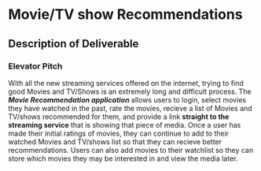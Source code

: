 # Movie/TV show Recommendations


## Description of Deliverable


### Elevator Pitch

With all the new streaming services offered on the internet, trying to find good Movies and TV/Shows is an extremely long and difficult process. The ***Movie Recommendation application*** allows users to login, select movies they have watched in the past, rate the movies, recieve a list of Movies and TV/shows recommended for them, and provide a link **straight to the streaming service** that is showing that piece of media. Once a user has made their initial ratings of movies, they can continue to add to their watched Movies and TV/shows list so that they can recieve better recommendations. Users can also add movies to their watchlist so they can store which movies they may be interested in and view the media later. 
